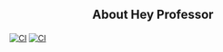 ## <p align="center"> About Hey Professor</p>

[![CI](https://github.com/lucasefs/hey-professor/actions/workflows/laravel.yml/badge.svg?branch=main)](https://github.com/lucasefs/hey-professor/actions/workflows/laravel.yml)
[![CI](https://github.com/lucasefs/hey-professor/actions/workflows/laravel.yml/badge.svg?branch=develop)](https://github.com/lucasefs/hey-professor/actions/workflows/laravel.yml)


